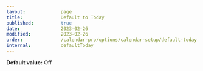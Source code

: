 ```yaml
---
layout:             page
title:              Default to Today
published:          true
date:               2023-02-26
modified:           2023-02-26
order:              /calendar-pro/options/calendar-setup/default-today
internal:           defaultToday
---
```

**Default value:** Off